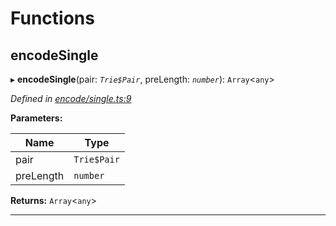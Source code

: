 

# Functions

<a id="encodesingle"></a>

##  encodeSingle

▸ **encodeSingle**(pair: *`Trie$Pair`*, preLength: *`number`*): `Array`<`any`>

*Defined in [encode/single.ts:9](https://github.com/polkadot-js/common/blob/3bc1b75/packages/trie-hash/src/encode/single.ts#L9)*

**Parameters:**

| Name | Type |
| ------ | ------ |
| pair | `Trie$Pair` |
| preLength | `number` |

**Returns:** `Array`<`any`>

___

